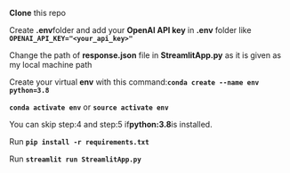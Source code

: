 **Clone** this repo

Create **.env**folder and add your **OpenAI API key** in **.env** folder like **`OPENAI_API_KEY="<your_api_key>"`**

Change the path of **response.json** file in **StreamlitApp.py** as it is given as my local machine path

Create your virtual **env** with this command:**`conda create --name env python=3.8`**

**`conda activate env`** or **`source activate env`**

You can skip step:4 and step:5 if**python:3.8**is installed.

Run **`pip install -r requirements.txt`**

Run **`streamlit run StreamlitApp.py`**
